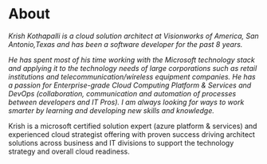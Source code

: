 # About

_Krish Kothapalli is a cloud solution architect at Visionworks of America, San Antonio,Texas and has been a software developer for the past 8 years._

_He has spent most of his time working with the Microsoft technology stack and applying it to the technology needs of large corporations such as retail institutions and telecommunication/wireless equipment companies. He has a passion for Enterprise-grade Cloud Computing Platform & Services and DevOps \(collaboration, communication and automation of processes between developers and IT Pros\). I am always looking for ways to work smarter by learning and developing new skills and knowledge._

Krish is a microsoft certified solution expert \(azure platform & services\) and experienced cloud strategist offering with proven success driving architect solutions across business and IT divisions to support the technology strategy and overall cloud readiness.

